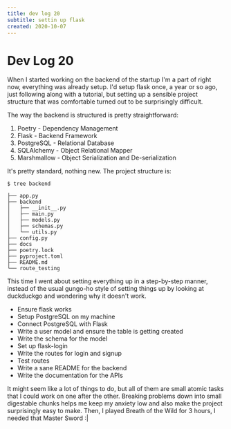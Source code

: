 ```yaml
---
title: dev log 20
subtitle: settin up flask
created: 2020-10-07
---
```

# Dev Log 20

When I started working on the backend of the startup I'm a part of right now,
everything was already setup. I'd setup flask once, a year or so ago, just
following along with a tutorial, but setting up a sensible project structure
that was comfortable turned out to be surprisingly difficult.

The way the backend is structured is pretty straightforward:

1. Poetry - Dependency Management
2. Flask - Backend Framework
3. PostgreSQL - Relational Database
4. SQLAlchemy - Object Relational Mapper
5. Marshmallow - Object Serialization and De-serialization

It's pretty standard, nothing new. The project structure is:

```
$ tree backend

├── app.py
├── backend
│   ├── __init__.py
│   ├── main.py
│   ├── models.py
│   ├── schemas.py
│   └── utils.py
├── config.py
├── docs
├── poetry.lock
├── pyproject.toml
├── README.md
└── route_testing

```

This time I went about setting everything up in a step-by-step manner, instead
of the usual gungo-ho style of setting things up by looking at duckduckgo and
wondering why it doesn't work.

- Ensure flask works
- Setup PostgreSQL on my machine
- Connect PostgreSQL with Flask
- Write a user model and ensure the table is getting created
- Write the schema for the model
- Set up flask-login
- Write the routes for login and signup
- Test routes
- Write a sane README for the backend
- Write the documentation for the APIs

It might seem like a lot of things to do, but all of them are small atomic
tasks that I could work on one after the other. Breaking problems down into
small digestable chunks helps me keep my anxiety low and also make the project
surprisingly easy to make. Then, I played Breath of the Wild for 3 hours, I
needed that Master Sword :|
